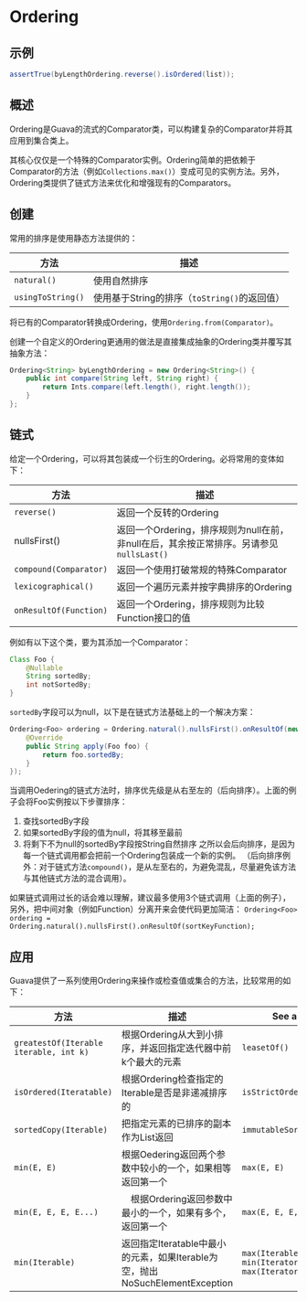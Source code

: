 # Ordering
## 示例
```java
assertTrue(byLengthOrdering.reverse().isOrdered(list));
```
## 概述
Ordering是Guava的流式的Comparator类，可以构建复杂的Comparator并将其应用到集合类上。

其核心仅仅是一个特殊的Comparator实例。Ordering简单的把依赖于Comparator的方法（例如`Collections.max()`）变成可见的实例方法。另外，Ordering类提供了链式方法来优化和增强现有的Comparators。
## 创建
常用的排序是使用静态方法提供的：

方法 | 描述
----- | -----
`natural()` | 使用自然排序
`usingToString()` | 使用基于String的排序（`toString()`的返回值）

将已有的Comparator转换成Ordering，使用`Ordering.from(Comparator)`。

创建一个自定义的Ordering更通用的做法是直接集成抽象的Ordering类并覆写其抽象方法：
```java
Ordering<String> byLengthOrdering = new Ordering<String>() {
	public int compare(String left, String right) {
		return Ints.compare(left.length(), right.length());
	}
};
```
## 链式
给定一个Ordering，可以将其包装成一个衍生的Ordering。必将常用的变体如下：

方法 | 描述
----- | -----
`reverse()` | 返回一个反转的Ordering
nullsFirst() | 返回一个Ordering，排序规则为null在前，非null在后，其余按正常排序。另请参见`nullsLast()`
`compound(Comparator)` | 返回一个使用打破常规的特殊Comparator
`lexicographical()` | 返回一个遍历元素并按字典排序的Ordering
`onResultOf(Function)` | 返回一个Ordering，排序规则为比较Function接口的值

例如有以下这个类，要为其添加一个Comparator：
```java
Class Foo {
	@Nullable
	String sortedBy;
	int notSortedBy;
}
```
`sortedBy`字段可以为null，以下是在链式方法基础上的一个解决方案：
```java
Ordering<Foo> ordering = Ordering.natural().nullsFirst().onResultOf(new Function() {
	@Override
	public String apply(Foo foo) {
		return foo.sortedBy;
	}
});
```

当调用Oedering的链式方法时，排序优先级是从右至左的（后向排序）。上面的例子会将Foo实例按以下步骤排序：
1. 查找sortedBy字段
2. 如果sortedBy字段的值为null，将其移至最前
3. 将剩下不为null的sortedBy字段按String自然排序
之所以会后向排序，是因为每一个链式调用都会把前一个Ordering包装成一个新的实例。
（后向排序例外：对于链式方法`compound()`，是从左至右的，为避免混乱，尽量避免该方法与其他链式方法的混合调用）。

如果链式调用过长的话会难以理解，建议最多使用3个链式调用（上面的例子），另外，把中间对象（例如Function）分离开来会使代码更加简洁：
```Ordering<Foo> ordering = Ordering.natural().nullsFirst().onResultOf(sortKeyFunction);```

## 应用
Guava提供了一系列使用Ordering来操作或检查值或集合的方法，比较常用的如下：

方法 | 描述 | See also
----- | ----- | -----
`greatestOf(Iterable iterable, int k)` | 根据Ordering从大到小排序，并返回指定迭代器中前k个最大的元素 | `leasetOf()`
`isOrdered(Iteratable)` | 根据Ordering检查指定的Iterable是否是非递减排序的 | `isStrictOrdered()`
`sortedCopy(Iterable)` | 把指定元素的已排序的副本作为List返回 | `immutableSortedCopy()`
`min(E, E)` | 根据Oedering返回两个参数中较小的一个，如果相等返回第一个 | `max(E, E)`
`min(E, E, E, E...)` |　根据Ordering返回参数中最小的一个，如果有多个，返回第一个 | `max(E, E, E, E...)`
`min(Iterable)` | 返回指定Iteratable中最小的元素，如果Iterable为空，抛出NoSuchElementException | `max(Iterable)` `min(Iterator)` `max(Iterator)`
